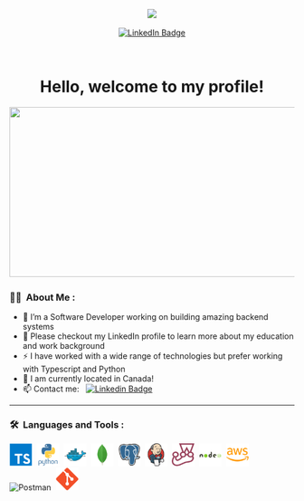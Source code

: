 <p align="center"><img src="https://media.giphy.com/media/du3J3cXyzhj75IOgvA/giphy.gif" width="100"/></p>
<p align="center">
<a href="https://www.linkedin.com/in/erikkostashuk"><img src="https://img.shields.io/badge/LinkedIn-blue?style=for-the-badge&logo=linkedin&logoColor=white" alt="LinkedIn Badge"></a>
</p>
<p align="center"><img src="https://komarev.com/ghpvc/?username=erikkostashuk&style=flat-square&color=blue" alt=""></p>

<h1 align="center">Hello, welcome to my profile!</h1>

<p align="center"><img src="https://media.giphy.com/media/1GEATImIxEXVR79Dhk/giphy.gif" width="600" height="300"  /></p>

### :man_technologist: &nbsp;About Me :

- 🔭 I’m a Software Developer working on building amazing backend systems
- 🌱 Please checkout my LinkedIn profile to learn more about my education and work background 
- ⚡ I have worked with a wide range of technologies but prefer working with Typescript and Python
- 🍁 I am currently located in Canada! 
- 📫 Contact me: &nbsp; [![Linkedin Badge](https://img.shields.io/badge/-erikkostashuk-blue?style=flat&logo=Linkedin&logoColor=white)](https://www.linkedin.com/in/erikkostashuk)

---

### 🛠 &nbsp;Languages and Tools :

<p>
<img src="https://github.com/devicons/devicon/blob/master/icons/typescript/typescript-original.svg" title="Typescript" alt="Typescript" width="40" height="40"/>&nbsp;
<img src="https://github.com/devicons/devicon/blob/master/icons/python/python-original-wordmark.svg" title="Python" alt="Python" width="40" height="40"/>&nbsp;
<img src="https://github.com/devicons/devicon/blob/master/icons/docker/docker-original.svg" title="docker" alt="docker" width="40" height="40"/>&nbsp;
<img src="https://github.com/devicons/devicon/blob/master/icons/mongodb/mongodb-original.svg" title="mongodb" alt="mongodb" width="40" height="40"/>&nbsp;
<img src="https://github.com/devicons/devicon/blob/master/icons/postgresql/postgresql-original.svg" title="postgresql"  alt="postgresql" width="40" height="40"/>&nbsp;
<img src="https://github.com/devicons/devicon/blob/master/icons/jenkins/jenkins-original.svg" title="jenkins" alt="jenkins" width="40" height="40"/>&nbsp;
<img src="https://github.com/devicons/devicon/blob/master/icons/jest/jest-plain.svg" title="jest" alt="jest" width="40" height="40"/>&nbsp;
<img src="https://github.com/devicons/devicon/blob/master/icons/nodejs/nodejs-original-wordmark.svg" title="NodeJS" alt="NodeJS" width="40" height="40"/>&nbsp;
<img src="https://github.com/devicons/devicon/blob/master/icons/amazonwebservices/amazonwebservices-plain-wordmark.svg" title="AWS" alt="AWS" width="40" height="40"/>&nbsp;
<img src="https://www.vectorlogo.zone/logos/getpostman/getpostman-icon.svg" title="Postman"  alt="Postman" width="40" height="40"/>&nbsp;
<img src="https://github.com/devicons/devicon/blob/master/icons/git/git-plain.svg" title="Git" alt="Git" width="40" height="40"/>&nbsp;
</p>
